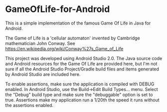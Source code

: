 # GameOfLife-for-Android
This is a simple implementation of the famous Game Of Life in Java for Android.

The Game of Life is a 'cellular automaton' invented by Cambridge mathematician John Conway. See https://en.wikipedia.org/wiki/Conway%27s_Game_of_Life

This project was developed using Android Studio 2.0.  The Java source code and Android resources for the Game Of Life are provided here, but I'm not sure if all the Android Studio Project/Gradle build files and items generated by Android Studio are included here.

To enable assertions, make sure the application is compiled with DEBUG enabled. In Android Studio, use the Build->Edit Build Types... menu. Select the "Debug" build type and make sure the "debuggable" option is set to true. Assertions make my application run a 1/20th the speed it runs without the assertions enabled.
